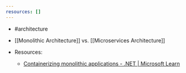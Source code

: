 ```yaml
---
resources: []
---
```

- #architecture
- [[Monolithic Architecture]] vs. [[Microservices Architecture]]

- Resources:
	- [Containerizing monolithic applications - .NET | Microsoft Learn](https://learn.microsoft.com/en-us/dotnet/architecture/microservices/architect-microservice-container-applications/containerize-monolithic-applications)